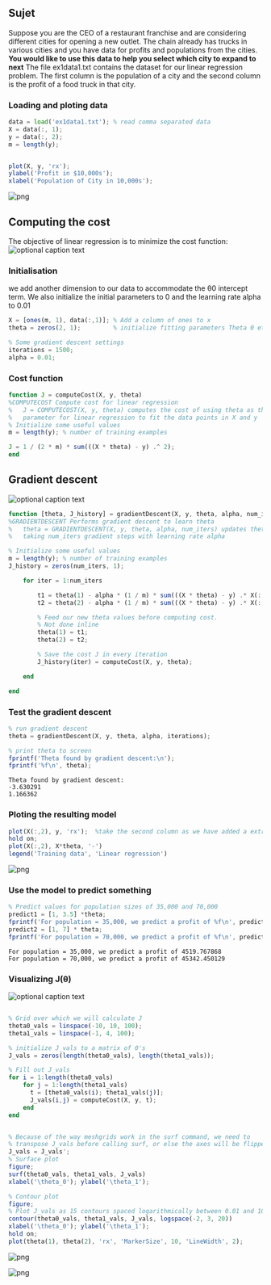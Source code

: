 
## Sujet
Suppose you are the CEO of a
restaurant franchise and are considering different cities for opening a new
outlet. The chain already has trucks in various cities and you have data for
profits and populations from the cities. **You would like to use this data to help you select which city to expand
to next**
The file ex1data1.txt contains the dataset for our linear regression problem. The first column is the population of a city and the second column is the profit of a food truck in that city.

### Loading and ploting data



```octave
data = load('ex1data1.txt'); % read comma separated data
X = data(:, 1); 
y = data(:, 2);
m = length(y);



```


```octave
plot(X, y, 'rx');
ylabel('Profit in $10,000s');
xlabel('Population of City in 10,000s');
```


![png](Exercice_01_files/Exercice_01_3_0.png)


## Computing the cost
The objective of linear regression is to minimize the cost function:
![optional caption text](J.png)


### Initialisation
we add another dimension to our data to accommodate the θ0 intercept term. We also initialize the initial parameters to 0 and the learning rate alpha to 0.01


```octave
X = [ones(m, 1), data(:,1)]; % Add a column of ones to x
theta = zeros(2, 1);         % initialize fitting parameters Theta 0 et Theta 1 = 0

% Some gradient descent settings
iterations = 1500;
alpha = 0.01;
```

### Cost function


```octave
function J = computeCost(X, y, theta)
%COMPUTECOST Compute cost for linear regression
%   J = COMPUTECOST(X, y, theta) computes the cost of using theta as the
%   parameter for linear regression to fit the data points in X and y
% Initialize some useful values
m = length(y); % number of training examples

J = 1 / (2 * m) * sum(((X * theta) - y) .^ 2);
end
```

## Gradient descent
![optional caption text](rep.png)


```octave
function [theta, J_history] = gradientDescent(X, y, theta, alpha, num_iters)
%GRADIENTDESCENT Performs gradient descent to learn theta
%   theta = GRADIENTDESCENT(X, y, theta, alpha, num_iters) updates theta by 
%   taking num_iters gradient steps with learning rate alpha

% Initialize some useful values
m = length(y); % number of training examples
J_history = zeros(num_iters, 1);

    for iter = 1:num_iters

        t1 = theta(1) - alpha * (1 / m) * sum(((X * theta) - y) .* X(:, 1));
        t2 = theta(2) - alpha * (1 / m) * sum(((X * theta) - y) .* X(:, 2));

        % Feed our new theta values before computing cost.
        % Not done inline 
        theta(1) = t1;
        theta(2) = t2;

        % Save the cost J in every iteration    
        J_history(iter) = computeCost(X, y, theta);

    end

end
```

### Test the gradient descent


```octave
% run gradient descent
theta = gradientDescent(X, y, theta, alpha, iterations);

% print theta to screen
fprintf('Theta found by gradient descent:\n');
fprintf('%f\n', theta);
```

    Theta found by gradient descent:
    -3.630291
    1.166362


### Ploting the resulting model


```octave
plot(X(:,2), y, 'rx');  %take the second column as we have added a extra one
hold on;
plot(X(:,2), X*theta, '-')
legend('Training data', 'Linear regression')

```


![png](Exercice_01_files/Exercice_01_13_0.png)


### Use the model to predict something


```octave
% Predict values for population sizes of 35,000 and 70,000
predict1 = [1, 3.5] *theta;
fprintf('For population = 35,000, we predict a profit of %f\n', predict1*10000);
predict2 = [1, 7] * theta;
fprintf('For population = 70,000, we predict a profit of %f\n', predict2*10000);

```

    For population = 35,000, we predict a profit of 4519.767868
    For population = 70,000, we predict a profit of 45342.450129


### Visualizing J(θ)
![optional caption text](der.png)


```octave

% Grid over which we will calculate J
theta0_vals = linspace(-10, 10, 100);
theta1_vals = linspace(-1, 4, 100);

% initialize J_vals to a matrix of 0's
J_vals = zeros(length(theta0_vals), length(theta1_vals));

% Fill out J_vals
for i = 1:length(theta0_vals)
    for j = 1:length(theta1_vals)
	  t = [theta0_vals(i); theta1_vals(j)];
	  J_vals(i,j) = computeCost(X, y, t);
    end
end


% Because of the way meshgrids work in the surf command, we need to
% transpose J_vals before calling surf, or else the axes will be flipped
J_vals = J_vals';
% Surface plot
figure;
surf(theta0_vals, theta1_vals, J_vals)
xlabel('\theta_0'); ylabel('\theta_1');

% Contour plot
figure;
% Plot J_vals as 15 contours spaced logarithmically between 0.01 and 100
contour(theta0_vals, theta1_vals, J_vals, logspace(-2, 3, 20))
xlabel('\theta_0'); ylabel('\theta_1');
hold on;
plot(theta(1), theta(2), 'rx', 'MarkerSize', 10, 'LineWidth', 2);
```


![png](Exercice_01_files/Exercice_01_17_0.png)



![png](Exercice_01_files/Exercice_01_17_1.png)



```octave

```
